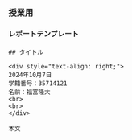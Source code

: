 ### 授業用

#### レポートテンプレート
```
## タイトル

<div style="text-align: right;">
2024年10月7日    
学籍番号：35714121    
名前：福富隆大    
<br>
<br>
</div>  

本文
```